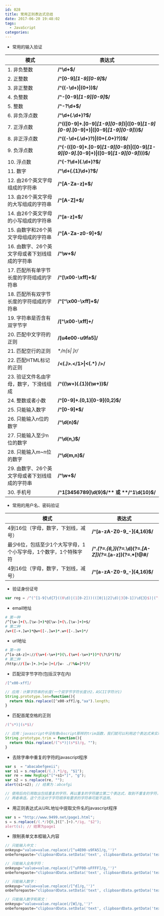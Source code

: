 ```yaml
---
id: 028
title: 常用正则表达式总结
date: 2017-06-20 19:48:02
tags:
  - JavaScript
categories:
---
```


- 常用的输入验证

|  模式 |  表达式 |
| - | - |
|1. 非负整数                                    | **/^\d+$/**
|2. 正整数                                      | **/^[0-9]*[1-9][0-9]*$/**
|3. 非正整数                                    | **/^((-\d+)&#124;(0+))$/**
|4. 负整数                                      | **/^-[0-9]*[1-9][0-9]*$/**
|5. 整数                                        | **/^-?\d+$/**
|6. 非负浮点数                                  | **/^\d+(\.\d+)?$/**
|7. 正浮点数                                    | **/^(([0-9]+\.[0-9]*[1-9][0-9]*)&#124;([0-9]*[1-9][0-9]*\.[0-9]+)&#124;([0-9]*[1-9][0-9]*))$/**
|8. 非正浮点数                                  | **/^((-\d+(\.\d+)?)&#124;(0+(\.0+)?))$/**
|9. 负浮点数                                    | **/^(-(([0-9]+\.[0-9]*[1-9][0-9]*)&#124;([0-9]*[1-9][0-9]*\.[0-9]+)&#124;([0-9]*[1-9][0-9]*)))$/**
|10. 浮点数                                     | **/^(-?\d+)(\.\d+)?$/**
|11. 数字                                       | **/^\d+(\.{1}\d+)?$/**
|12. 由26个英文字母组成的字符串                   | **/^[A-Za-z]+$/**
|13. 由26个英文字母的大写组成的字符串             | **/^[A-Z]+$/**
|14. 由26个英文字母的小写组成的字符串             | **/^[a-z]+$/**
|15. 由数字和26个英文字母组成的字符串             | **/^[A-Za-z0-9]+$/**
|16. 由数字、26个英文字母或者下划线组成的字符串    | **/^\w+$/**
|17. 匹配所有单字节长度的字符组成的字符串          | **/^[\x00-\xff]+$/**
|18. 匹配所有双字节长度的字符组成的字符串          | **/^[^\x00-\xff]+$/**
|19. 字符串是否含有双字节字                       | **/[^\x00-\xff]+/**
|20. 匹配中文字符的正则                           | **/[u4e00-u9fa5]/**
|21. 匹配空行的正则                               | **/n[s&#124; ]*r/**
|22. 匹配HTML标记的正则                           | **/<(.*)>.*</1>&#124;<(.*) />/**
|23. 验证文件名由字母，数字，下滑线组成             | **/^((\w+)(\.{1})(\w+))$/**
|24. 整数或者小数                                 | **/^[0-9]+\.{0,1}[0-9]{0,2}$/**
|25. 只能输入数字                                 | **/^[0-9]*$/**
|26. 只能输入n位的数字                            | **/^\d{n}$/**
|27. 只能输入至少n位的数字                        | **/^\d{n,}$/**
|28. 只能输入m~n位的数字                          | **/^\d{m,n}$/**
|29. 由数字、26个英文字母或者下划线组成的字符串     | **/^\w+$/**
|30. 手机号                                      | **/^1[3456789]\d{9}$/** 或 **/^1\d{10}$/**

- 常用的用户名、密码验证

|  模式  |  表达式  |
| - | - |
|4到16位（字母，数字，下划线，减号）     | **/^[a-zA-Z0-9_-]{4,16}$/**
|最少6位，包括至少1个大写字母，1个小写字母，1个数字，1个特殊字符     | **/^.*(?=.{6,})(?=.*\d)(?=.*[A-Z])(?=.*[a-z])(?=.*[!@#$%^&*? ]).*$/**
|4到16位（字母，数字，下划线，减号）     | **/^[a-zA-Z0-9_-]{4,16}$/**


- 验证身份证号
```js
var reg = /^(^[1-9]\d{7}((0\d)|(1[0-2]))(([0|1|2]\d)|3[0-1])\d{3}$)|(^[1-9]\d{5}[1-9]\d{3}((0\d)|(1[0-2]))(([0|1|2]\d)|3[0-1])((\d{4})|\d{3}[Xx])$)$/;
```

- email地址
```sh
# 第一种
/^[\w-]+(\.[\w-]+)*@[\w-]+(\.[\w-]+)+$/
# 第二种
/w+([-+.]w+)*@w+([-.]w+)*.w+([-.]w+)*/
```

- url地址
```sh
# 第一种
/^[a-zA-z]+://(\w+(-\w+)*)(\.(\w+(-\w+)*))*(\?\S*)?$/
# 第二种
/http://([w-]+.)+[w-]+(/[w- ./?%&=]*)?/
```

- 匹配双字节字符(包括汉字在内) 
```js
/[^x00-xff]/

// 应用：计算字符串的长度(一个双字节字符长度计2，ASCII字符计1)
String.prototype.len=function(){
  return this.replace([^x00-xff]/g,"aa").length;
}
```

- 匹配首尾空格的正则               
```js
/(^s*)|(s*$)/

// 应用：javascript中没有像vbscript那样的trim函数，我们就可以利用这个表达式来实现，如下：
String.prototype.trim = function(){
  return this.replace(/(^s*)|(s*$)/g, "");
}
```

- 去除字串中重复的字符的javascript程序
```js
var s  = "abacabefgeeii";
var s1 = s.replace(/(.).*1/g, "$1");
var re = new RegExp("["+s1+"]", "g");
var s2 = s.replace(re, "");
alert(s1+s2); // 结果为：abcefgi

// 使用后向引用取出包括重复的字符，再以重复的字符建立第二个表达式，取到不重复的字符，
// 两者串连。这个方法对于字符顺序有要求的字符串可能不适用。
```

- 用正则表达式从URL地址中提取文件名的javascript程序
```js
var s = "http://www.9499.net/page1.html";
s = s.replace(/(.*/){0,}([^.]+).*/ig, "$2");
alert(s); // 结果为page1
```

- 限制表单文本框输入内容
```js
// 只能输入中文：
onkeyup="value=value.replace(/[^u4E00-u9FA5]/g,'')" 
onbeforepaste="clipboardData.setData('text', clipboardData.getData('text').replace(/[^u4E00-u9FA5]/g,''))"

// 只能输入全角字符：
onkeyup="value=value.replace(/[^uFF00-uFFFF]/g,'')" 
onbeforepaste="clipboardData.setData('text', clipboardData.getData('text').replace(/[^uFF00-uFFFF]/g,''))"

// 只能输入数字：
onkeyup="value=value.replace(/[^d]/g,'')" 
onbeforepaste="clipboardData.setData('text', clipboardData.getData('text').replace(/[^d]/g,''))"

// 只能输入数字和英文：
onkeyup="value=value.replace(/[W]/g,'')" 
onbeforepaste="clipboardData.setData('text', clipboardData.getData('text').replace(/[^d]/g,''))"
```